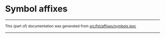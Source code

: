 
# Symbol affixes

* * *

<small>This (part of) documentation was generated from [src/fst/affixes/symbols.lexc](https://github.com/giellalt/lang-kjh/blob/main/src/fst/affixes/symbols.lexc)</small>

---

